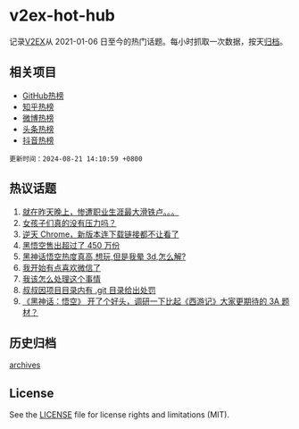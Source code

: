 # v2ex-hot-hub

 记录[V2EX](https://www.v2ex.com/)从 2021-01-06 日至今的热门话题。每小时抓取一次数据，按天[归档](archives)。
 
 ## 相关项目

- [GitHub热榜](https://github.com/snaildev/github-hot-hub)
- [知乎热榜](https://github.com/snaildev/zhihu-hot-hub)
- [微博热榜](https://github.com/snaildev/weibo-hot-hub)
- [头条热榜](https://github.com/snaildev/toutiao-hot-hub)
- [抖音热榜](https://github.com/snaildev/douyin-hot-hub)


 `更新时间：2024-08-21 14:10:59 +0800`

## 热议话题

1. [就在昨天晚上，惨遭职业生涯最大滑铁卢。。。](https://www.v2ex.com/t/1066618)
1. [女孩子们真的没有压力吗？](https://www.v2ex.com/t/1066593)
1. [逆天 Chrome，新版本连下载链接都不让看了](https://www.v2ex.com/t/1066450)
1. [黑悟空售出超过了 450 万份](https://www.v2ex.com/t/1066615)
1. [黑神话悟空热度真高,想玩,但是我晕 3d,怎么解?](https://www.v2ex.com/t/1066421)
1. [我开始有点喜欢微信了](https://www.v2ex.com/t/1066554)
1. [我该怎么处理这个事情](https://www.v2ex.com/t/1066688)
1. [叔叔因项目目录内有 .git 目录给出处罚](https://www.v2ex.com/t/1066609)
1. [《黑神话：悟空》 开了个好头，调研一下比起《西游记》大家更期待的 3A 题材？](https://www.v2ex.com/t/1066654)

## 历史归档

[archives](archives)

## License

See the [LICENSE](LICENSE) file for license rights and limitations (MIT).
